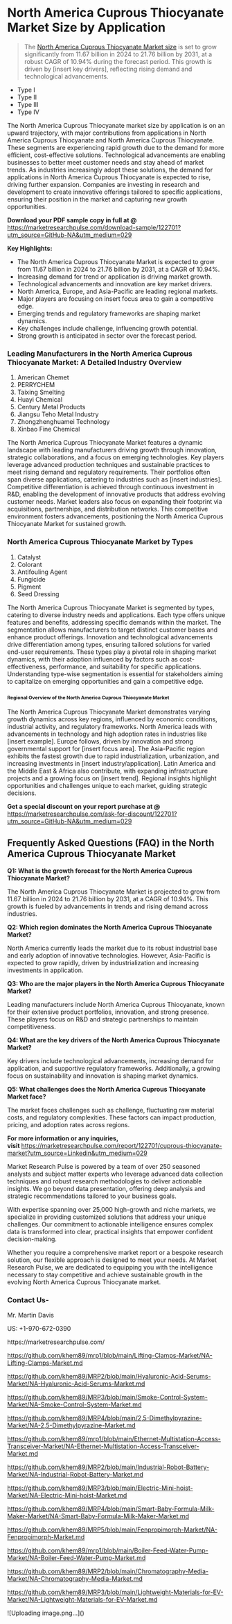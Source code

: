 <h1>North America Cuprous Thiocyanate Market&nbsp;Size by Application</h1><blockquote><p>The <a href="https://marketresearchpulse.com/download-sample/122701?utm_source=GitHub-NA&amp;utm_medium=029">North America Cuprous Thiocyanate Market size</a> is set to grow significantly from 11.67 billion in 2024 to 21.76 billion by 2031, at a robust CAGR of 10.94% during the forecast period. This growth is driven by [insert key drivers], reflecting rising demand and technological advancements.</p></blockquote><ul><li>Type I<li> Type II<li> Type III<li> Type IV</li></ul><p>The North America Cuprous Thiocyanate market size by application is on an upward trajectory, with major contributions from applications in North America Cuprous Thiocyanate and North America Cuprous Thiocyanate. These segments are experiencing rapid growth due to the demand for more efficient, cost-effective solutions. Technological advancements are enabling businesses to better meet customer needs and stay ahead of market trends. As industries increasingly adopt these solutions, the demand for applications in North America Cuprous Thiocyanate is expected to rise, driving further expansion. Companies are investing in research and development to create innovative offerings tailored to specific applications, ensuring their position in the market and capturing new growth opportunities.</p><p><strong>Download your PDF sample copy in full at @ </strong><a href="https://marketresearchpulse.com/download-sample/122701?utm_source=GitHub-NA&amp;utm_medium=029">https://marketresearchpulse.com/download-sample/122701?utm_source=GitHub-NA&amp;utm_medium=029</a></p><p><strong>Key Highlights: </strong></p><ul><li>The North America Cuprous Thiocyanate Market is expected to grow from 11.67 billion in 2024 to 21.76 billion by 2031, at a CAGR of 10.94%.</li><li>Increasing demand for trend or application is driving market growth.</li><li>Technological advancements and innovation are key market drivers.</li><li>North America, Europe, and Asia-Pacific are leading regional markets.</li><li>Major players are focusing on insert focus area to gain a competitive edge.</li><li>Emerging trends and regulatory frameworks are shaping market dynamics.</li><li>Key challenges include challenge, influencing growth potential.</li><li>Strong growth is anticipated in sector over the forecast period.</li></ul><h3>Leading Manufacturers in the North America Cuprous Thiocyanate Market: A Detailed Industry Overview</h3><ol><li>American Chemet</li><li>PERRYCHEM</li><li>Taixing Smelting</li><li>Huayi Chemical</li><li>Century Metal Products</li><li>Jiangsu Teho Metal Industry</li><li>Zhongzhenghuamei Technology</li><li>Xinbao Fine Chemical</li></ol><div class="flex max-w-full flex-col flex-grow"><div class="min-h-8 text-message flex w-full flex-col items-end gap-2 whitespace-normal break-words [.text-message+&amp;]:mt-5" dir="auto" data-message-author-role="assistant" data-message-id="fd8432e4-4910-450d-b182-61b7bfb0a01f" data-message-model-slug="gpt-4o"><div class="flex w-full flex-col gap-1 empty:hidden first:pt-[3px]"><div class="markdown prose w-full break-words dark:prose-invert light"><p>The North America Cuprous Thiocyanate Market features a dynamic landscape with leading manufacturers driving growth through innovation, strategic collaborations, and a focus on emerging technologies. Key players leverage advanced production techniques and sustainable practices to meet rising demand and regulatory requirements. Their portfolios often span diverse applications, catering to industries such as [insert industries]. Competitive differentiation is achieved through continuous investment in R&amp;D, enabling the development of innovative products that address evolving customer needs. Market leaders also focus on expanding their footprint via acquisitions, partnerships, and distribution networks. This competitive environment fosters advancements, positioning the North America Cuprous Thiocyanate Market for sustained growth.</p></div></div></div></div><h3>North America Cuprous Thiocyanate Market by Types</h3><ol><li>Catalyst<li> Colorant<li> Antifouling Agent<li> Fungicide<li> Pigment<li> Seed Dressing</li></ol><div class="flex max-w-full flex-col flex-grow"><div class="min-h-8 text-message flex w-full flex-col items-end gap-2 whitespace-normal break-words [.text-message+&amp;]:mt-5" dir="auto" data-message-author-role="assistant" data-message-id="084470be-0bb7-4664-bddf-5156b4f41249" data-message-model-slug="gpt-4o-mini"><div class="flex w-full flex-col gap-1 empty:hidden first:pt-[3px]"><div class="markdown prose w-full break-words dark:prose-invert light"><p>The North America Cuprous Thiocyanate Market is segmented by types, catering to diverse industry needs and applications. Each type offers unique features and benefits, addressing specific demands within the market. The segmentation allows manufacturers to target distinct customer bases and enhance product offerings. Innovation and technological advancements drive differentiation among types, ensuring tailored solutions for varied end-user requirements. These types play a pivotal role in shaping market dynamics, with their adoption influenced by factors such as cost-effectiveness, performance, and suitability for specific applications. Understanding type-wise segmentation is essential for stakeholders aiming to capitalize on emerging opportunities and gain a competitive edge.</p></div></div></div></div><h3><span style="font-size: 11px;">Regional Overview of the North America Cuprous Thiocyanate Market</span></h3><div class="flex max-w-full flex-col flex-grow"><div class="min-h-8 text-message flex w-full flex-col items-end gap-2 whitespace-normal break-words [.text-message+&amp;]:mt-5" dir="auto" data-message-author-role="assistant" data-message-id="e9038762-ce64-4e30-91c9-9bd413514231" data-message-model-slug="gpt-4o-mini"><div class="flex w-full flex-col gap-1 empty:hidden first:pt-[3px]"><div class="markdown prose w-full break-words dark:prose-invert light"><p>The North America Cuprous Thiocyanate Market demonstrates varying growth dynamics across key regions, influenced by economic conditions, industrial activity, and regulatory frameworks. North America leads with advancements in technology and high adoption rates in industries like [insert example]. Europe follows, driven by innovation and strong governmental support for [insert focus area]. The Asia-Pacific region exhibits the fastest growth due to rapid industrialization, urbanization, and increasing investments in [insert industry/application]. Latin America and the Middle East &amp; Africa also contribute, with expanding infrastructure projects and a growing focus on [insert trend]. Regional insights highlight opportunities and challenges unique to each market, guiding strategic decisions.</p></div></div></div></div><p><strong>Get a special discount on your report purchase at @ </strong><a href="https://marketresearchpulse.com/ask-for-discount/122701?utm_source=GitHub-NA&amp;utm_medium=029">https://marketresearchpulse.com/ask-for-discount/122701?utm_source=GitHub-NA&amp;utm_medium=029</a></p><h2>Frequently Asked Questions (FAQ) in the North America Cuprous Thiocyanate Market</h2><p><strong>Q1: What is the growth forecast for the North America Cuprous Thiocyanate Market?</strong></p><p>The North America Cuprous Thiocyanate Market is projected to grow from 11.67 billion in 2024 to 21.76 billion by 2031, at a CAGR of 10.94%. This growth is fueled by advancements in trends and rising demand across industries.</p><p><strong>Q2: Which region dominates the North America Cuprous Thiocyanate Market?</strong></p><p>North America currently leads the market due to its robust industrial base and early adoption of innovative technologies. However, Asia-Pacific is expected to grow rapidly, driven by industrialization and increasing investments in application.</p><p><strong>Q3: Who are the major players in the North America Cuprous Thiocyanate Market?</strong></p><p>Leading manufacturers include North America Cuprous Thiocyanate, known for their extensive product portfolios, innovation, and strong presence. These players focus on R&amp;D and strategic partnerships to maintain competitiveness.</p><p><strong>Q4: What are the key drivers of the North America Cuprous Thiocyanate Market?</strong></p><p>Key drivers include technological advancements, increasing demand for application, and supportive regulatory frameworks. Additionally, a growing focus on sustainability and innovation is shaping market dynamics.</p><p><strong>Q5: What challenges does the North America Cuprous Thiocyanate Market face?</strong></p><p>The market faces challenges such as challenge, fluctuating raw material costs, and regulatory complexities. These factors can impact production, pricing, and adoption rates across regions.</p><p><strong>For more information or any inquiries, visit&nbsp;</strong><a href="https://marketresearchpulse.com/report/122701/cuprous-thiocyanate-market?utm_source=Linkedin&utm_medium=029">https://marketresearchpulse.com/report/122701/cuprous-thiocyanate-market?utm_source=Linkedin&utm_medium=029</a></p><p>Market Research Pulse is powered by a team of over 250 seasoned analysts and subject matter experts who leverage advanced data collection techniques and robust research methodologies to deliver actionable insights. We go beyond data presentation, offering deep analysis and strategic recommendations tailored to your business goals.</p><p>With expertise spanning over 25,000 high-growth and niche markets, we specialize in providing customized solutions that address your unique challenges. Our commitment to actionable intelligence ensures complex data is transformed into clear, practical insights that empower confident decision-making.</p><p>Whether you require a comprehensive market report or a bespoke research solution, our flexible approach is designed to meet your needs. At Market Research Pulse, we are dedicated to equipping you with the intelligence necessary to stay competitive and achieve sustainable growth in the evolving North America Cuprous Thiocyanate market.</p><h3><strong>Contact Us-</strong></h3><p>Mr. Martin Davis</p><p>US: +1-970-672-0390</p><p>https://marketresearchpulse.com/</p><p><a href="https://github.com/khem89/mrp1/blob/main/Lifting-Clamps-Market/NA-Lifting-Clamps-Market.md">https://github.com/khem89/mrp1/blob/main/Lifting-Clamps-Market/NA-Lifting-Clamps-Market.md</a></p><p><a href="https://github.com/khem89/MRP2/blob/main/Hyaluronic-Acid-Serums-Market/NA-Hyaluronic-Acid-Serums-Market.md">https://github.com/khem89/MRP2/blob/main/Hyaluronic-Acid-Serums-Market/NA-Hyaluronic-Acid-Serums-Market.md</a></p><p><a href="https://github.com/khem89/MRP3/blob/main/Smoke-Control-System-Market/NA-Smoke-Control-System-Market.md">https://github.com/khem89/MRP3/blob/main/Smoke-Control-System-Market/NA-Smoke-Control-System-Market.md</a></p><p><a href="https://github.com/khem89/MRP4/blob/main/2,5-Dimethylpyrazine-Market/NA-2,5-Dimethylpyrazine-Market.md">https://github.com/khem89/MRP4/blob/main/2,5-Dimethylpyrazine-Market/NA-2,5-Dimethylpyrazine-Market.md</a></p><p><a href="https://github.com/khem89/mrp1/blob/main/Ethernet-Multistation-Access-Transceiver-Market/NA-Ethernet-Multistation-Access-Transceiver-Market.md">https://github.com/khem89/mrp1/blob/main/Ethernet-Multistation-Access-Transceiver-Market/NA-Ethernet-Multistation-Access-Transceiver-Market.md</a></p><p><a href="https://github.com/khem89/MRP2/blob/main/Industrial-Robot-Battery-Market/NA-Industrial-Robot-Battery-Market.md">https://github.com/khem89/MRP2/blob/main/Industrial-Robot-Battery-Market/NA-Industrial-Robot-Battery-Market.md</a></p><p><a href="https://github.com/khem89/MRP3/blob/main/Electric-Mini-hoist-Market/NA-Electric-Mini-hoist-Market.md">https://github.com/khem89/MRP3/blob/main/Electric-Mini-hoist-Market/NA-Electric-Mini-hoist-Market.md</a></p><p><a href="https://github.com/khem89/MRP4/blob/main/Smart-Baby-Formula-Milk-Maker-Market/NA-Smart-Baby-Formula-Milk-Maker-Market.md">https://github.com/khem89/MRP4/blob/main/Smart-Baby-Formula-Milk-Maker-Market/NA-Smart-Baby-Formula-Milk-Maker-Market.md</a></p><p><a href="https://github.com/khem89/MRP5/blob/main/Fenpropimorph-Market/NA-Fenpropimorph-Market.md">https://github.com/khem89/MRP5/blob/main/Fenpropimorph-Market/NA-Fenpropimorph-Market.md</a></p><p><a href="https://github.com/khem89/mrp1/blob/main/Boiler-Feed-Water-Pump-Market/NA-Boiler-Feed-Water-Pump-Market.md">https://github.com/khem89/mrp1/blob/main/Boiler-Feed-Water-Pump-Market/NA-Boiler-Feed-Water-Pump-Market.md</a></p><p><a href="https://github.com/khem89/MRP2/blob/main/Chromatography-Media-Market/NA-Chromatography-Media-Market.md">https://github.com/khem89/MRP2/blob/main/Chromatography-Media-Market/NA-Chromatography-Media-Market.md</a></p><p><a href="https://github.com/khem89/MRP3/blob/main/Lightweight-Materials-for-EV-Market/NA-Lightweight-Materials-for-EV-Market.md">https://github.com/khem89/MRP3/blob/main/Lightweight-Materials-for-EV-Market/NA-Lightweight-Materials-for-EV-Market.md</a></p>
![Uploading image.png…]()
